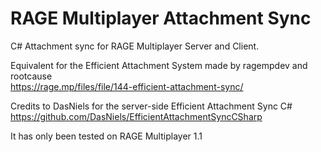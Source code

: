 # RAGE Multiplayer Attachment Sync
C# Attachment sync for RAGE Multiplayer Server and Client. 

Equivalent for the Efficient Attachment System made by ragempdev and rootcause <br/>
https://rage.mp/files/file/144-efficient-attachment-sync/

Credits to DasNiels for the server-side Efficient Attachment Sync C# <br/>
https://github.com/DasNiels/EfficientAttachmentSyncCSharp

It has only been tested on RAGE Multiplayer 1.1
